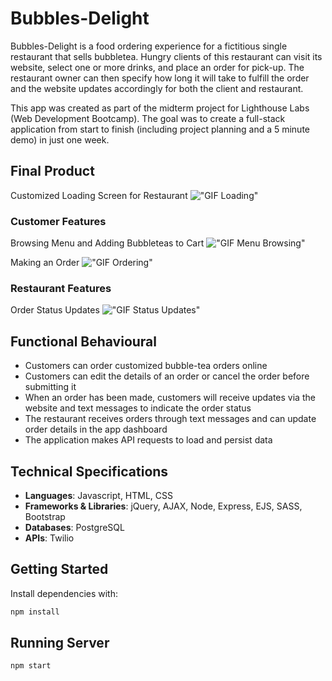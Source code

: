 # Bubbles-Delight

Bubbles-Delight is a food ordering experience for a fictitious single restaurant that sells bubbletea. Hungry clients of this restaurant can visit its website, select one or more drinks, and place an order for pick-up. The restaurant owner can then specify how long it will take to fulfill the order and the website updates accordingly for both the client and restaurant.

This app was created as part of the midterm project for Lighthouse Labs (Web Development Bootcamp). The goal was to create a full-stack application from start to finish (including project planning and a 5 minute demo) in just one week.

## Final Product

Customized Loading Screen for Restaurant
!["GIF Loading"](https://github.com/dylangit01/Bubbles-Delight/blob/master/docs/Loading.gif?raw=true)

### Customer Features

Browsing Menu and Adding Bubbleteas to Cart
!["GIF Menu Browsing"](https://github.com/dylangit01/Bubbles-Delight/blob/master/docs/Menu.gif?raw=true)

Making an Order
!["GIF Ordering"](https://github.com/dylangit01/Bubbles-Delight/blob/master/docs/Order.gif?raw=true)

### Restaurant Features

Order Status Updates
!["GIF Status Updates"](https://github.com/dylangit01/Bubbles-Delight/blob/master/docs/Admin.gif?raw=true)

## Functional Behavioural

- Customers can order customized bubble-tea orders online
- Customers can edit the details of an order or cancel the order before submitting it
- When an order has been made, customers will receive updates via the website and text messages to indicate the order status
- The restaurant receives orders through text messages and can update order details in the app dashboard
- The application makes API requests to load and persist data

## Technical Specifications

- **Languages**: Javascript, HTML, CSS
- **Frameworks & Libraries**: jQuery, AJAX, Node, Express, EJS, SASS, Bootstrap
- **Databases**: PostgreSQL
- **APIs**: Twilio

## Getting Started

Install dependencies with:

```sh
npm install
```

## Running Server

```sh
npm start
```

